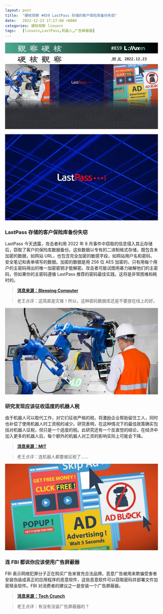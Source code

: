 ```yaml
---
layout: post
title:	"硬核观察 #859 LastPass 存储的客户保险库备份失窃"
date:	2022-12-23 17:27:08 +0800 
categories:	硬核观察 linuxcn 
tags:	[linuxcn,LastPass,机器人,广告屏蔽器]
---
```



![](/Asserts/Images/album/202212/23/172527qyf25zz8mcyezj7m.jpg)


![](/Asserts/Images/album/202212/23/172542pkd2inci3fyo72yf.jpg)


### LastPass 存储的客户保险库备份失窃


LastPass 今天透露，攻击者利用 2022 年 8 月事件中窃取的信息侵入其云存储后，窃取了客户的保险库数据备份。这些数据以专有的二进制格式存储，既包含未加密的数据，如网站 URL，也包含完全加密的敏感字段，如网站用户名和密码、安全笔记和表单填写的数据。加密的数据是用 256 位 AES 加密的，只有用每个用户的主密码得出的唯一加密密钥才能解密。攻击者可能试图用暴力破解他们的主密码，但如果你的主密码遵循 LastPass 推荐的密码最佳实践，这将是非常困难和耗时的。



> 
> **[消息来源：Bleeping Computer](https://www.bleepingcomputer.com/news/security/lastpass-hackers-stole-customer-vault-data-in-cloud-storage-breach/)**
> 
> 
> 



> 
> 老王点评：这简直是灾难！所以，这种密码数据库还是不要放在线上的好。
> 
> 
> 


![](/Asserts/Images/album/202212/23/172639a0wpryadzgdg6zp7.jpg)


### 研究发现应该征收适度的机器人税


由于机器人可以取代工作，对它们征收严格的税，将激励企业帮助留住工人，同时也补偿了使用机器人时工资税的减少。研究表明，在这种情况下的最佳政策确实包括对机器人征税，但只是一个适度的税。此研究还有一个反直觉的结论，在经济中加入更多的机器人后，每个额外的机器人对工资的影响实际上可能会下降。



> 
> **[消息来源：MIT](https://news.mit.edu/2022/robot-tax-income-inequality-1221)**
> 
> 
> 



> 
> 老王点评：连机器人都要被征税了……
> 
> 
> 


![](/Asserts/Images/album/202212/23/172647d500bef12t1ehefa.jpg)


### 连 FBI 都说你应该使用广告屏蔽器


FBI 表示网络犯罪分子正在购买广告来冒充合法品牌。恶意广告被用来欺骗受害者安装伪装成真正的应用程序的恶意软件，这些恶意软件可以窃取密码并部署文件加密赎金软件。FBI 对消费者的建议之一是安装一个广告屏蔽器。



> 
> **[消息来源：Tech Crunch](https://techcrunch.com/2022/12/22/fbi-ad-blocker/)**
> 
> 
> 



> 
> 老王点评：有没有没装广告屏蔽器的？
> 
> 
>

